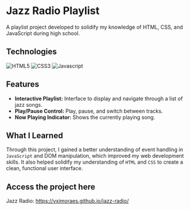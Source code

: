 # Jazz Radio Playlist
A playlist project developed to solidify my knowledge of HTML, CSS, and JavaScript during high school.

## Technologies

<img alt="HTML5" src="https://img.shields.io/badge/HTML5-E34F26?style=for-the-badge&logo=html5&logoColor=white" /> <img alt="CSS3" src="https://img.shields.io/badge/CSS3-1572B6?style=for-the-badge&logo=css3&logoColor=white" /> <img alt="Javascript" src="https://img.shields.io/badge/JavaScript-F7DF1E?style=for-the-badge&logo=JavaScript&logoColor=white" />

## Features
- **Interactive Playlist:** Interface to display and navigate through a list of jazz songs.
- **Play/Pause Control:** Play, pause, and switch between tracks.
- **Now Playing Indicator:** Shows the currently playing song.

## What I Learned
Through this project, I gained a better understanding of event handling in ```JavaScript``` and DOM manipulation, which improved my web development skills. It also helped solidify my understanding of ```HTML``` and ```CSS``` to create a clean, functional user interface.

## Access the project here
Jazz Radio: https://vximoraes.github.io/jazz-radio/
